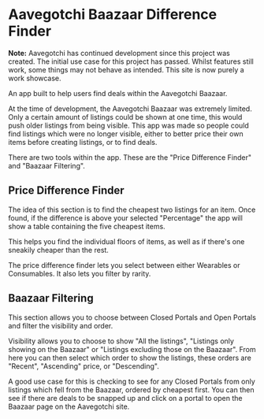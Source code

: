 # Aavegotchi Baazaar Difference Finder

**Note:** Aavegotchi has continued development since this project was created. The initial use case for this project has passed. Whilst features still work, some things may not behave as intended. This site is now purely a work showcase.

An app built to help users find deals within the Aavegotchi Baazaar.

At the time of development, the Aavegotchi Baazaar was extremely limited. Only a certain amount of listings could be shown at one time, this would push older listings from being visible. This app was made so people could find listings which were no longer visible, either to better price their own items before creating listings, or to find deals.

There are two tools within the app. These are the "Price Difference Finder" and "Baazaar Filtering".

## Price Difference Finder

The idea of this section is to find the cheapest two listings for an item. Once found, if the difference is above your selected "Percentage" the app will show a table containing the five cheapest items.

This helps you find the individual floors of items, as well as if there's one sneakily cheaper than the rest.

The price difference finder lets you select between either Wearables or Consumables. It also lets you filter by rarity.

## Baazaar Filtering

This section allows you to choose between Closed Portals and Open Portals and filter the visibility and order.

Visibility allows you to choose to show "All the listings", "Listings only showing on the Baazaar" or "Listings excluding those on the Baazaar". From here you can then select which order to show the listings, these orders are "Recent", "Ascending" price, or "Descending".

A good use case for this is checking to see for any Closed Portals from only listings which fell from the Baazaar, ordered by cheapest first. You can then see if there are deals to be snapped up and click on a portal to open the Baazaar page on the Aavegotchi site.
